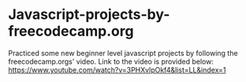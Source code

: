 # Javascript-projects-by-freecodecamp.org

Practiced some new beginner level javascript projects by following the freecodecamp.orgs' video. Link to the video is provided below:
https://www.youtube.com/watch?v=3PHXvlpOkf4&list=LL&index=1 
